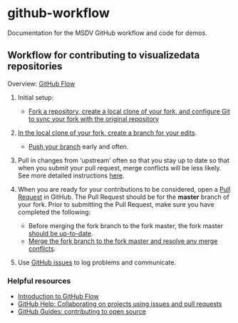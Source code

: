 # github-workflow
Documentation for the MSDV GitHub workflow and code for demos. 

## Workflow for contributing to visualizedata repositories
Overview: [GitHub Flow](https://guides.github.com/introduction/flow/)

1. Initial setup:
	* [Fork a repository, create a local clone of your fork, and configure Git to sync your fork with the original repository](https://help.github.com/articles/fork-a-repo/)

2. [In the local clone of your fork, create a branch for your edits](https://git-scm.com/book/en/v2/Git-Branching-Basic-Branching-and-Merging).
	* [Push your branch](https://help.github.com/articles/pushing-to-a-remote/) early and often. 

3. Pull in changes from ‘upstream’ often so that you stay up to date so that when you submit your pull request, merge conflicts will be less likely. See more detailed instructions [here](https://help.github.com/articles/syncing-a-fork/).

4. When you are ready for your contributions to be considered, open a [Pull Request](https://help.github.com/articles/creating-a-pull-request/) in GitHub. The Pull Request should be for the **master** branch of your fork. Prior to submitting the Pull Request, make sure you have completed the following: 
	* Before merging the fork branch to the fork master, the fork master [should be up-to-date](https://help.github.com/articles/syncing-a-fork/).
	* [Merge the fork branch to the fork master and resolve any merge conflicts](https://git-scm.com/book/en/v2/Git-Branching-Basic-Branching-and-Merging). 

5. Use [GitHub issues](https://guides.github.com/features/issues/) to log problems and communicate. 

### Helpful resources

* [Introduction to GitHub Flow](https://guides.github.com/introduction/flow/)
* [GitHub Help: Collaborating on projects using issues and pull requests](https://help.github.com/categories/collaborating-on-projects-using-issues-and-pull-requests/)
* [GitHub Guides: contributing to open source](https://guides.github.com/activities/contributing-to-open-source/)